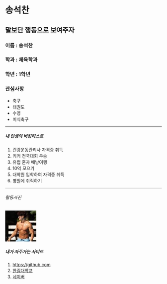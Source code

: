 송석찬  
======  
말보단 행동으로 보여주자  
---------------------------
### 이름 : 송석찬
### 학과 : 체육학과  
### 학년 : 1학년
### 관심사항  
  * 축구
  * 태권도 
  * 수영 
  * 미식축구
-----------------------------
##### 내 인생의 버킷리스트
1. 건강운동관리사 자격증 취득
2. 키커 전국대회 우승
3. 유럽 혼자 배낭여행 
4. 10억 모으기  
5. 대학원 입학하여 자격증 취득
6. 병원에 취직하기  
-----------------------------

###### 활동사진
![김종국](김종국.jpg)


##### 내가 자주가는 사이트  
1. https://github.com  
2. [한림대학교](https://www.hallym.com)
3. [네이버][1]



[1]:http://www.naver.com
